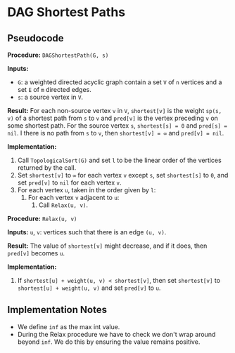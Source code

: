 # DAG Shortest Paths

## Pseudocode

**Procedure:** `DAGShortestPath(G, s)`

**Inputs:**

* `G`: a weighted directed acyclic graph contain a set `V` of `n` vertices and a set `E` of `m` directed edges.
* `s`: a source vertex in `V`.

**Result:** For each non-source vertex `v` in `V`, `shortest[v]` is the weight `sp(s, v)` of a shortest path from `s` to `v` and `pred[v]` is the vertex preceding `v` on some shortest path. For the source vertex `s`, `shortest[s] = 0` and `pred[s] = nil`. I there is no path from `s` to `v`, then `shortest[v] = ∞` and `pred[v] = nil`.

**Implementation:**

1. Call `TopologicalSort(G)` and set `l` to be the linear order of the vertices returned by the call.
2. Set `shortest[v]` to `∞` for each vertex `v` except `s`, set `shortest[s]` to `0`, and set `pred[v]` to `nil` for each vertex `v`.
3. For each vertex `u`, taken in the order given by `l`:
   1. For each vertex `v` adjacent to `u`:
      1. Call `Relax(u, v)`.

**Procedure:** `Relax(u, v)`

**Inputs:** `u`, `v`: vertices such that there is an edge `(u, v)`.

**Result:** The value of `shortest[v]` might decrease, and if it does, then `pred[v]` becomes `u`.

**Implementation:**

1. If `shortest[u] + weight(u, v) < shortest[v]`, then set `shortest[v]` to `shortest[u] + weight(u, v)` and set `pred[v]` to `u`.

## Implementation Notes

* We define `inf` as the max int value.
* During the Relax procedure we have to check we don't wrap around beyond `inf`. We do this by ensuring the value remains positive.
